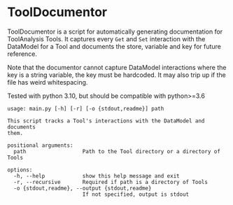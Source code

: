 # ToolDocumentor

ToolDocumentor is a script for automatically generating documentation for ToolAnalysis Tools. It captures every `Get` and `Set` interaction with the DataModel for a Tool and documents the store, variable and key for future reference.

Note that the documentor cannot capture DataModel interactions where the key is a string variable, the key must be hardcoded. It may also trip up if the file has weird whitespacing.

Tested with python 3.10, but should be compatible with python>=3.6

```
usage: main.py [-h] [-r] [-o {stdout,readme}] path

This script tracks a Tool's interactions with the DataModel and documents
them.

positional arguments:
  path                  Path to the Tool directory or a directory of Tools

options:
  -h, --help            show this help message and exit
  -r, --recursive       Required if path is a directory of Tools
  -o {stdout,readme}, --output {stdout,readme}
                        If not specified, output is stdout
```
